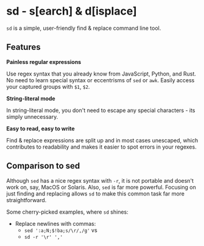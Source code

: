 # sd - s[earch] & d[isplace]

`sd` is a simple, user-friendly find & replace command line tool.

## Features

**Painless regular expressions**

Use regex syntax that you already know from JavaScript, Python, and Rust. No need to learn  special syntax or eccentrisms of `sed` or `awk`. Easily access your captured groups with `$1`, `$2`.

**String-literal mode**

In string-literal mode, you don't need to escape any special characters - its simply unnecessary.

**Easy to read, easy to write**

Find & replace expressions are split up and in most cases unescaped, which contributes to readability and makes it easier to spot errors in your regexes.

## Comparison to sed

Although `sed` has a nice regex syntax with `-r`, it is not portable and doesn't work on, say, MacOS or Solaris. Also, `sed` is far more powerful. Focusing on just finding and replacing allows `sd` to make this common task far more straightforward.

Some cherry-picked examples, where `sd` shines:
- Replace newlines with commas:
  - `sed ':a;N;$!ba;s/\r/,/g'` vs
  - `sd -r '\r' ','`




